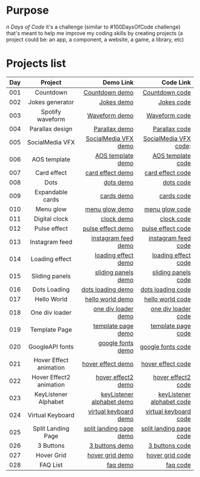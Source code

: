 # Purpose

_n Days of Code_ it's a challenge (similar to #100DaysOfCode challenge) that's meant to help me improve my coding skills by creating projects (a project could be: an app, a component, a website, a game, a library, etc)

# Projects list

| Day |         Project         |                   Demo Link |                   Code Link |
| --- | :---------------------: | --------------------------: | --------------------------: |
| 001 |        Countdown        |            [Countdown demo] |            [Countdown code] |
| 002 |     Jokes generator     |                [Jokes demo] |                [Jokes code] |
| 003 |    Spotify waveform     |             [Waveform demo] |             [Waveform code] |
| 004 |     Parallax design     |             [Parallax demo] |             [Parallax code] |
| 005 |     SocialMedia VFX     |     [ SocialMedia VFX demo] |    [ SocialMedia VFX code]: |
| 006 |      AOS template       |         [AOS template demo] |         [AOS template code] |
| 007 |       Card effect       |          [card effect demo] |          [card effect code] |
| 008 |          Dots           |                 [dots demo] |                 [dots code] |
| 009 |    Expandable cards     |                [cards demo] |                [cards code] |
| 010 |        Menu glow        |            [menu glow demo] |            [menu glow code] |
| 011 |      Digital clock      |                [clock demo] |                [clock code] |
| 012 |      Pulse effect       |         [pulse effect demo] |         [pulse effect code] |
| 013 |     Instagram feed      |       [instagram feed demo] |       [instagram feed code] |
| 014 |     Loading effect      |       [loading effect demo] |       [loading effect code] |
| 015 |     Sliding panels      |       [sliding panels demo] |       [sliding panels code] |
| 016 |      Dots Loading       |         [dots loading demo] |         [dots loading code] |
| 017 |       Hello World       |          [hello world demo] |          [hello world code] |
| 018 |     One div loader      |       [one div loader demo] |       [one div loader code] |
| 019 |      Template Page      |        [template page demo] |        [template page code] |
| 020 |     GoogleAPI fonts     |         [google fonts demo] |         [google fonts code] |
| 021 | Hover Effect animation  |         [hover effect demo] |         [hover effect code] |
| 022 | Hover Effect2 animation |        [hover effect2 demo] |        [hover effect2 code] |
| 023 |  KeyListener Alphabet   | [keyListener alphabet demo] | [keyListener alphabet code] |
| 024 |    Virtual Keyboard     |     [virtual keyboard demo] |     [virtual keyboard code] |
| 025 |   Split Landing Page    |   [split landing page demo] |   [split landing page code] |
| 026 |        3 Buttons        |            [3 buttons demo] |            [3 buttons code] |
| 027 |       Hover Grid        |           [hover grid demo] |           [hover grid code] |
| 028 |        FAQ List         |                  [faq demo] |                  [faq code] |

[countdown demo]: https://trstefan.github.io/ndaysofcode/Countdown/index.html
[countdown code]: https://github.com/trstefan/ndaysofcode/tree/master/Countdown
[jokes demo]: https://trstefan.github.io/ndaysofcode/Jokes%20Generator/index.html
[jokes code]: https://github.com/trstefan/ndaysofcode/tree/master/Jokes%20Generator
[waveform demo]: https://trstefan.github.io/ndaysofcode/Spotify%20waveform/index.html
[waveform code]: https://github.com/trstefan/ndaysofcode/tree/master/Spotify%20waveform
[parallax demo]: https://trstefan.github.io/ndaysofcode/Parallax%20design/index.html
[parallax code]: https://github.com/trstefan/ndaysofcode/tree/master/Parallax%20design
[faq demo]: https://trstefan.github.io/ndaysofcode/FAQ/index.html
[faq code]: https://github.com/trstefan/ndaysofcode/tree/master/FAQ
[hover grid demo]: https://trstefan.github.io/ndaysofcode/Hover%20Grid/index.html
[hover grid code]: https://github.com/trstefan/ndaysofcode/tree/master/Hover%20Grid
[3 buttons demo]: https://trstefan.github.io/ndaysofcode/3%20Buttons/index.html
[3 buttons code]: https://github.com/trstefan/ndaysofcode/tree/master/3%20Buttons
[split landing page demo]: https://trstefan.github.io/ndaysofcode/Split%20Landingpage/index.html
[split landing page code]: https://github.com/trstefan/ndaysofcode/tree/master/Split%20Landingpage
[virtual keyboard demo]: https://trstefan.github.io/ndaysofcode/Keyboard/index.html
[virtual keyboard code]: https://github.com/trstefan/ndaysofcode/tree/master/Keyboard
[keylistener alphabet demo]: https://trstefan.github.io/ndaysofcode/KeyListener%20Alphabet/index.html
[keylistener alphabet code]: https://github.com/trstefan/ndaysofcode/tree/master/KeyListener%20Alphabet
[hover effect2 demo]: https://trstefan.github.io/ndaysofcode/Hover%20Effect2/index.html
[hover effect2 code]: https://github.com/trstefan/ndaysofcode/tree/master/Hover%20Effect2
[hover effect demo]: https://trstefan.github.io/ndaysofcode/Hover%20Effect/index.html
[hover effect code]: https://github.com/trstefan/ndaysofcode/tree/master/Hover%20Effect
[ google fonts demo]: https://trstefan.github.io/ndaysofcode/GoogleAPI%20fonts/index.html
[ google fonts code]: https://github.com/trstefan/ndaysofcode/tree/master/GoogleAPI%20fonts
[ template page demo]: https://trstefan.github.io/ndaysofcode/404Template%20page/index.html
[ template page code]: https://github.com/trstefan/ndaysofcode/tree/master/404Template%20page
[ one div loader demo]: https://trstefan.github.io/ndaysofcode/OneDiv%20loader/index.html
[ one div loader code]: https://github.com/trstefan/ndaysofcode/tree/master/OneDiv%20loader
[ hello world demo]: https://trstefan.github.io/ndaysofcode/Hello%20World/index.html
[ hello world code]: https://github.com/trstefan/ndaysofcode/tree/master/Hello%20World
[ dots loading demo]: https://trstefan.github.io/ndaysofcode/Dots%20Loading/index.html
[ dots loading code]: https://github.com/trstefan/ndaysofcode/tree/master/Dots%20Loading
[ sliding panels demo]: https://trstefan.github.io/ndaysofcode/Sliding%20panels/index.html
[ sliding panels code]: https://github.com/trstefan/ndaysofcode/tree/master/Sliding%20panels
[ loading effect demo]: https://trstefan.github.io/ndaysofcode/Loading%20effect/index.html
[ loading effect code]: https://github.com/trstefan/ndaysofcode/tree/master/Loading%20effect
[instagram feed demo]: https://trstefan.github.io/ndaysofcode/Instagram%20Feed/index.html
[instagram feed code]: https://github.com/trstefan/ndaysofcode/tree/master/Instagram%20Feed
[ pulse effect demo]: https://trstefan.github.io/ndaysofcode/Pulse%20Effect/index.html
[ pulse effect code]: https://github.com/trstefan/ndaysofcode/tree/master/Pulse%20Effect
[ clock demo]: https://trstefan.github.io/ndaysofcode/Digital%20Clock/index.html
[ clock code]: https://github.com/trstefan/ndaysofcode/tree/master/Digital%20Clock
[ menu glow demo]: https://trstefan.github.io/ndaysofcode/Menu%20glow/index.html
[ menu glow code]: https://github.com/trstefan/ndaysofcode/tree/master/Menu%20glow
[ cards demo]: https://trstefan.github.io/ndaysofcode/Expandable%20Cards/index.html
[ cards code]: https://github.com/trstefan/ndaysofcode/tree/master/Expandable%20Cards
[ dots demo]: https://trstefan.github.io/ndaysofcode/Dots/index.html
[ dots code]: https://github.com/trstefan/ndaysofcode/tree/master/Dots
[ card effect demo]: https://trstefan.github.io/ndaysofcode/Card%20effect/index.html
[ card effect code]: https://github.com/trstefan/ndaysofcode/tree/master/Card%20effect
[ aos template demo]: https://trstefan.github.io/ndaysofcode/AOS%20template/index.html
[ aos template code]: https://github.com/trstefan/ndaysofcode/tree/master/AOS%20template
[ socialmedia vfx demo]: https://trstefan.github.io/ndaysofcode/SocialMedia%20VFX/index.html
[ socialmedia vfx code]: https://github.com/trstefan/ndaysofcode/tree/master/SocialMedia%20VFX
